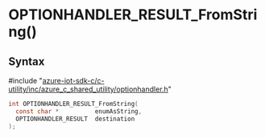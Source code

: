 # OPTIONHANDLER_RESULT_FromString()

## Syntax

\#include "[azure-iot-sdk-c/c-utility/inc/azure_c_shared_utility/optionhandler.h](../iot-c-ref-optionhandler-h.md)"  
```C
int OPTIONHANDLER_RESULT_FromString(
  const char *          enumAsString,
  OPTIONHANDLER_RESULT  destination
);
```

